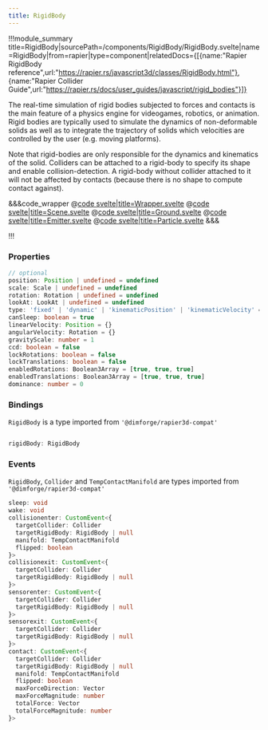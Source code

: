 ```yaml
---
title: RigidBody
---
```


<script lang="ts">
import Wrapper from '$examples/rapier/rigid-body/Wrapper.svelte'
</script>

!!!module_summary title=RigidBody|sourcePath=/components/RigidBody/RigidBody.svelte|name=RigidBody|from=rapier|type=component|relatedDocs={[{name:"Rapier RigidBody reference",url:"https://rapier.rs/javascript3d/classes/RigidBody.html"}, {name:"Rapier Collider Guide",url:"https://rapier.rs/docs/user_guides/javascript/rigid_bodies"}]}

The real-time simulation of rigid bodies subjected to forces and contacts is the main feature of a physics engine for videogames, robotics, or animation. Rigid bodies are typically used to simulate the dynamics of non-deformable solids as well as to integrate the trajectory of solids which velocities are controlled by the user (e.g. moving platforms).

Note that rigid-bodies are only responsible for the dynamics and kinematics of the solid. Colliders can be attached to a rigid-body to specify its shape and enable collision-detection. A rigid-body without collider attached to it will not be affected by contacts (because there is no shape to compute contact against).

<ExampleWrapper>
  <Wrapper />
</ExampleWrapper>

&&&code_wrapper
@[code svelte|title=Wrapper.svelte](../../examples/rapier/rigid-body/Wrapper.svelte)
@[code svelte|title=Scene.svelte](../../examples/rapier/rigid-body/Scene.svelte)
@[code svelte|title=Ground.svelte](../../examples/rapier/rigid-body/Ground.svelte)
@[code svelte|title=Emitter.svelte](../../examples/rapier/rigid-body/Emitter.svelte)
@[code svelte|title=Particle.svelte](../../examples/rapier/rigid-body/Particle.svelte)
&&&

!!!

### Properties

```ts
// optional
position: Position | undefined = undefined
scale: Scale | undefined = undefined
rotation: Rotation | undefined = undefined
lookAt: LookAt | undefined = undefined
type: 'fixed' | 'dynamic' | 'kinematicPosition' | 'kinematicVelocity' = 'dynamic'
canSleep: boolean = true
linearVelocity: Position = {}
angularVelocity: Rotation = {}
gravityScale: number = 1
ccd: boolean = false
lockRotations: boolean = false
lockTranslations: boolean = false
enabledRotations: Boolean3Array = [true, true, true]
enabledTranslations: Boolean3Array = [true, true, true]
dominance: number = 0
```

### Bindings

`RigidBody` is a type imported from `'@dimforge/rapier3d-compat'`

```ts

rigidBody: RigidBody
```

### Events

`RigidBody`, `Collider` and `TempContactManifold` are types imported from `'@dimforge/rapier3d-compat'`

```ts
sleep: void
wake: void
collisionenter: CustomEvent<{
  targetCollider: Collider
  targetRigidBody: RigidBody | null
  manifold: TempContactManifold
  flipped: boolean
}>
collisionexit: CustomEvent<{
  targetCollider: Collider
  targetRigidBody: RigidBody | null
}>
sensorenter: CustomEvent<{
  targetCollider: Collider
  targetRigidBody: RigidBody | null
}>
sensorexit: CustomEvent<{
  targetCollider: Collider
  targetRigidBody: RigidBody | null
}>
contact: CustomEvent<{
  targetCollider: Collider
  targetRigidBody: RigidBody | null
  manifold: TempContactManifold
  flipped: boolean
  maxForceDirection: Vector
  maxForceMagnitude: number
  totalForce: Vector
  totalForceMagnitude: number
}>
```
